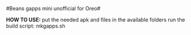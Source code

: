 #Beans gapps mini unofficial for Oreo#

**HOW TO USE:**
put the needed apk and files in the available folders
run the build script:
mkgapps.sh
